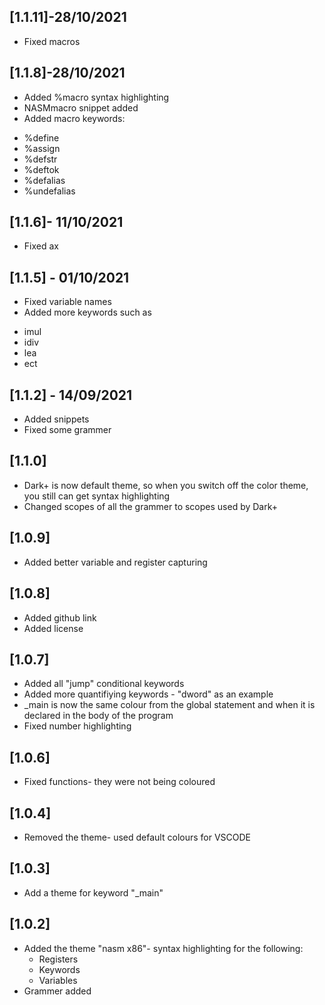 ## [1.1.11]-28/10/2021
- Fixed macros

## [1.1.8]-28/10/2021
- Added %macro syntax highlighting
- NASMmacro snippet added
- Added macro keywords:
* %define
* %assign
* %defstr
* %deftok
* %defalias
* %undefalias

## [1.1.6]- 11/10/2021
- Fixed ax

## [1.1.5] - 01/10/2021
- Fixed variable names
- Added more keywords such as
* imul
* idiv
* lea
* ect

## [1.1.2] - 14/09/2021
- Added snippets
- Fixed some grammer

## [1.1.0]
- Dark+ is now default theme, so when you switch off the color theme, you still can get syntax highlighting
- Changed scopes of all the grammer to scopes used by Dark+

## [1.0.9]
- Added better variable and register capturing

## [1.0.8]
- Added github link
- Added license

## [1.0.7]
- Added all "jump" conditional keywords
- Added more quantifiying keywords - "dword" as an example
- _main is now the same colour from the global statement and when it is declared in the body of the program
- Fixed number highlighting

## [1.0.6]
- Fixed functions- they were not being coloured

## [1.0.4]
- Removed the theme- used default colours for VSCODE

## [1.0.3]
- Add a theme for keyword "_main"

## [1.0.2]
- Added the theme "nasm x86"- syntax highlighting for the following:
    - Registers
    - Keywords
    - Variables
- Grammer added